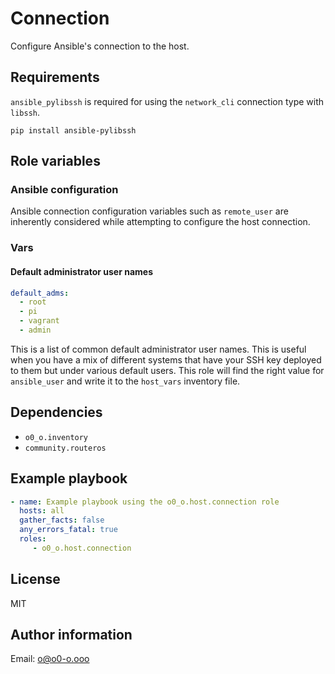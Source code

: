 # Connection

Configure Ansible's connection to the host.

## Requirements

`ansible_pylibssh` is required for using the `network_cli` connection type with `libssh`.

```shell
pip install ansible-pylibssh
```

## Role variables

### Ansible configuration

Ansible connection configuration variables such as `remote_user` are inherently considered while attempting to configure the host connection.

### Vars

#### Default administrator user names

```yaml
default_adms:
  - root
  - pi
  - vagrant
  - admin
```

This is a list of common default administrator user names. This is useful when you have a mix of different systems that have your SSH key deployed to them but under various default users. This role will find the right value for `ansible_user` and write it to the `host_vars` inventory file.

## Dependencies

- `o0_o.inventory`
- `community.routeros`

## Example playbook

```yaml
- name: Example playbook using the o0_o.host.connection role
  hosts: all
  gather_facts: false
  any_errors_fatal: true
  roles:
     - o0_o.host.connection
```

## License

MIT

## Author information

Email: o@o0-o.ooo
